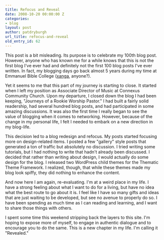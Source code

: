 ```yaml
---
title: Refocus and Reveal
date: 2008-10-20 00:00:00 Z
categories:
- blog
layout: post
author: patdryburgh
url_title: refocus-and-reveal
old_entry_id: 62
---
```


This post is a bit misleading. Its purpose is to celebrate my 100th blog post. However, anyone who has known me for a while knows that this is not the first blog I've ever had and definitely not the first 100 blog posts I've ever written. In fact, my blogging days go back almost 5 years during my time at Emmanuel Bible College (<a title="My Xanga." href="http://xanga.com/patrickdryburgh">xanga</a>, anyone?).

Yet it seems to me that this part of my journey is starting to close. It started when I left my position as Associate Director of Music at Connexus Community Church. Upon my departure, I closed down the blog I had been keeping, "Journeys of a Rookie Worship Pastor." I had built a fairly solid readership, had several hundred blog posts, and had participated in some amazing discussions. It was also the first time I really began to see the value of blogging when it comes to networking. However, because of the change in my personal life, I felt I needed to embark on a new direction in my blog-life. 

This decision led to a blog redesign and refocus. My posts started focusing more on design-related items. I posted a few "gallery" style posts that generated a ton of traffic but absolutely no discussion. I tried writing some tutorials, but I had nothing to write that hadn't already been discussed. I decided that rather than writing about design, I would actually do some design for the blog. I released two WordPress child themes for the Thematic Theme Framework. I realized, though, that while these themes made my blog look spiffy, they did nothing to enhance the content. 

And now here I am again, re-evaluating. I'm at a weird place in my life. I have a strong feeling about what I want to do for a living, but have no idea what the best route to go about it is. I feel like I have so many gifts and ideas that are just waiting to be developed, but see no avenue to properly do so. I have been spending as much time as I can reading and learning, and I want to share those things with others. 

I spent some time this weekend stripping back the layers to this site. I'm hoping to expose more of myself, to engage in authentic dialogue and to encourage you to do the same. This is a new chapter in my life. I'm calling it "Revealed."